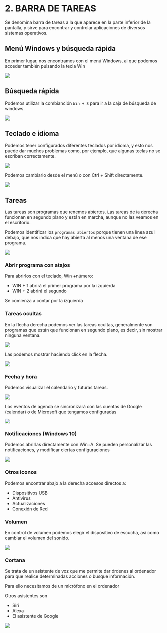 # 2. BARRA DE TAREAS

Se denomina barra de tareas a la que aparece en la parte inferior de la pantalla, y sirve para encontrar y controlar aplicaciones de diversos sistemas operativos.

## Menú Windows y búsqueda rápida

En primer lugar, nos encontramos con el menú Windows, al que podemos acceder también pulsando la tecla Win

![](img/2023-03-02-13-48-36.png)

## Búsqueda rápida

Podemos utilizar la combianción ``Win + S`` para ir a la caja de búsqueda de windows.

![](img/2023-03-02-13-40-46.png)

## Teclado e idioma

Podemos tener configurados diferentes teclados por idioma, y esto nos puede dar muchos problemas como, por ejemplo, que algunas teclas no se escriban correctamente.

![](img/2023-03-02-13-41-37.png)

Podemos cambiarlo desde el menú o con Ctrl + Shift directamente.

![](img/2023-03-02-13-42-17.png)

## Tareas

Las tareas son programas que tenemos abiertos. Las tareas de la derecha funcionan en segundo plano y están en marcha, aunque no las veamos en el escritorio.

Podemos identificar los ``programas abiertos`` porque tienen una línea azul debajo, que nos indica que hay abierta al menos una ventana de ese programa.

![](img/2023-03-02-13-43-23.png)

### Abrir programa con atajos

Para abrirlos con el teclado, Win +número:

- WIN + 1 abrirá el primer programa por la izquierda
- WIN + 2 abrirá el segundo

Se comienza a contar por la izquierda

### Tareas ocultas

En la flecha derecha podemos ver las tareas ocultas, generalmente son programas que están que funcionan en segundo plano, es decir, sin mostrar ninguna ventana.

![](img/2023-03-02-13-44-57.png)

Las podemos mostrar haciendo click en la flecha.

![](img/2023-03-02-13-45-43.png)

### Fecha y hora

Podemos visualizar el calendario y futuras tareas.

![](img/2023-03-02-13-46-17.png)

Los eventos de agenda se sincronizará con las cuentas de Google (calendar) o de Microsoft que tengamos configuradas

![](img/2023-03-02-13-46-37.png)

### Notificaciones (Windows 10)

Podemos abrirlas directamente con Win+A. Se pueden personalizar las notificaciones, y modificar ciertas configuraciones

<img src="media/image6.png" id="image7">

### Otros iconos

Podemos encontrar abajo a la derecha accesos directos a:

- Dispositivos USB
- Antivirus
- Actualizaciones
- Conexión de Red

### Volumen

En control de volumen podemos elegir el dispositivo de escucha, así como cambiar el volumen del sonido.

![](img/2023-03-02-13-46-59.png)


### Cortana

Se trata de un asistente de voz que me permite dar órdenes al ordenador para que realice determinadas acciones o busque información.

Para ello necesitamos de un micrófono en el ordenador

Otros asistentes son

- Siri
- Alexa
- El asistente de Google

<img src="media/image8.png" id="image9">